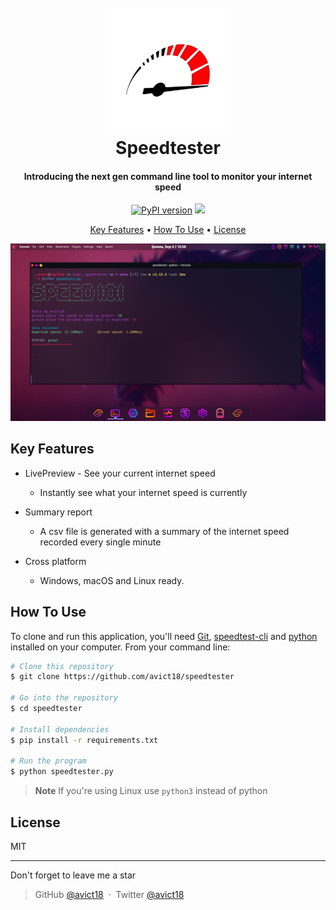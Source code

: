 
<h1 align="center">
  <br>
<img src="Assets/icon.png" alt="speedtester" width="200"></a>
  <br>
  Speedtester
  <br>
</h1>

<h4 align="center">Introducing the next gen command line tool to monitor your internet speed</h4>

<p align="center">
  <a href="https://badge.fury.io/py/pip"><img src="https://badge.fury.io/py/pip.svg" alt="PyPI version" height="18"></a>
  <a href="">
    <img src="https://img.shields.io/badge/License-MIT-yellow.svg">
  </a>
</p>

<p align="center">
  <a href="#key-features">Key Features</a> •
  <a href="#how-to-use">How To Use</a> •
  <a href="#license">License</a>
</p>

![screenshot](Assets/screenshot.png)

## Key Features

* LivePreview - See your current internet speed
  - Instantly see what your internet speed is currently
* Summary report
  - A csv file is generated with a summary of the internet speed recorded every single minute

* Cross platform
  - Windows, macOS and Linux ready.

## How To Use

To clone and run this application, you'll need [Git](https://git-scm.com), [speedtest-cli](https://www.speedtest.net/de/apps/cli) and [python](https://python.org) installed on your computer. From your command line:

```bash
# Clone this repository
$ git clone https://github.com/avict18/speedtester

# Go into the repository
$ cd speedtester

# Install dependencies
$ pip install -r requirements.txt

# Run the program
$ python speedtester.py
```

> **Note**
> If you're using Linux use `python3` instead of python

## License

MIT

---
Don't forget to leave me a star
> GitHub [@avict18](https://github.com/avict18) &nbsp;&middot;&nbsp;
> Twitter [@avict18](https://twitter.com/avict18)

